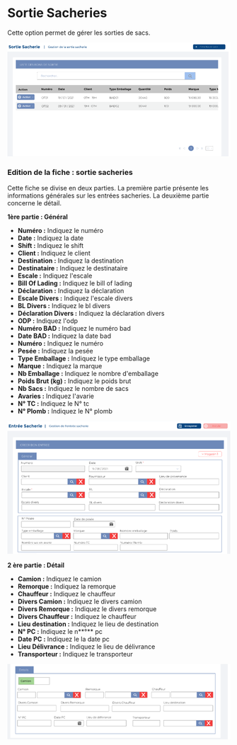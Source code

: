 # Sortie Sacheries

Cette option permet de gérer les sorties de sacs.

![](../../.gitbook/assets/SS-1.PNG)

### **Edition de la fiche : sortie sacheries**

Cette fiche se divise en deux parties. La première partie présente les informations générales sur les entrées sacheries. La deuxième partie concerne le détail.

**1ère partie : Général**

* **Numéro :** Indiquez le numéro
* **Date :** Indiquez la date
* **Shift :** Indiquez le shift
* **Client :** Indiquez le client
* **Destination :** Indiquez la destination
* **Destinataire :** Indiquez le destinataire
* **Escale :** Indiquez l'escale
* **Bill Of Lading :** Indiquez le bill of lading
* **Déclaration :** Indiquez la déclaration
* **Escale Divers :** Indiquez l'escale divers
* **BL Divers :** Indiquez le bl divers
* **Déclaration Divers :** Indiquez la déclaration divers
* **ODP :** Indiquez l'odp
* **Numéro BAD :** Indiquez le numéro bad
* **Date BAD :** Indiquez la date bad
* **Numéro :** Indiquez le numéro
* **Pesée :** Indiquez la pesée
* **Type Emballage :** Indiquez le type emballage
* **Marque :** Indiquez la marque&#x20;
* **Nb Emballage :** Indiquez le nombre d'emballage
* **Poids Brut (kg) :** Indiquez le poids brut
* **Nb Sacs :** Indiquez le nombre de sacs
* **Avaries :** Indiquez l'avarie
* **N° TC :** Indiquez le N° tc
* **N° Plomb :** Indiquez le N° plomb

![](../../.gitbook/assets/S2.PNG)

**2 ère partie : Détail**

* **Camion :** Indiquez le camion
* **Remorque :** Indiquez la remorque
* **Chauffeur :** Indiquez le chauffeur&#x20;
* **Divers Camion :** Indiquez le divers camion
* **Divers Remorque :** Indiquez le divers remorque
* **Divers Chauffeur :** Indiquez le chauffeur
* **Lieu destination :** Indiquez le lieu de destination
* **N° PC :** Indiquez le n**°** pc
* **Date PC :** Indiquez le la date pc
* **Lieu Délivrance :** Indiquez le lieu de délivrance
* **Transporteur :** Indiquez le transporteur

![](../../.gitbook/assets/ss-22.PNG)
